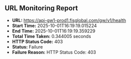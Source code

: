 ## URL Monitoring Report

- **URL:** https://api-gw1-prod1.fisglobal.com/gw/v1/health
- **Start Time:** 2025-10-01T16:19:19.015224
- **End Time:** 2025-10-01T16:19:19.359229
- **Total Time Taken:** 0.344005 seconds
- **HTTP Status Code:** 403
- **Status:** Failure
- **Failure Reason:** HTTP Status Code: 403

